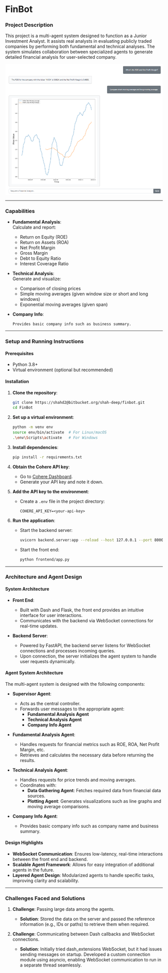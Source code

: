 # FinBot 

### Project Description  
This project is a multi-agent system designed to function as a Junior Investment Analyst. It assists real analysts in evaluating publicly traded companies by performing both fundamental and technical analyses. The system simulates collaboration between specialized agents to generate detailed financial analysis for user-selected company.  

![example](./media/example.png)

---

### Capabilities 
- **Fundamental Analysis**:  
  Calculate and report:  
    - Return on Equity (ROE)  
    - Return on Assets (ROA)  
    - Net Profit Margin  
    - Gross Margin  
    - Debt to Equity Ratio  
    - Interest Coverage Ratio  

- **Technical Analysis**:  
  Generate and visualize:  
    - Comparison of closing prices  
    - Simple moving averages (given window size or short and long windows)  
    - Exponential moving averages (given span)

- **Company Info**:

      Provides basic company info such as business summary.


---

### Setup and Running Instructions  

#### Prerequisites  
- Python 3.8+  
- Virtual environment (optional but recommended)  

#### Installation  
1. **Clone the repository**:  
   ```bash  
   git clone https://shahd2@bitbucket.org/shah-deep/finbot.git
   cd FinBot  
   ```  

2. **Set up a virtual environment**:  
   ```bash  
   python -m venv env  
   source env/bin/activate  # For Linux/macOS  
   .\env\Scripts\activate   # For Windows  
   ```  

3. **Install dependencies**:  
   ```bash  
   pip install -r requirements.txt  
   ```  

4. **Obtain the Cohere API key**:  
    - Go to [Cohere Dashboard](https://dashboard.cohere.com/api-keys).  
    - Generate your API key and note it down.  

5. **Add the API key to the environment**:  
    - Create a `.env` file in the project directory:  
      ```plaintext  
      COHERE_API_KEY=<your-api-key>  
      ```  

6. **Run the application**:  
    - Start the backend server:  
      ```bash  
      uvicorn backend.server:app --reload --host 127.0.0.1 --port 8000
      ```  
    - Start the front end:  
      ```bash  
      python frontend/app.py  
      ```  

---

### Architecture and Agent Design  

#### System Architecture  
- **Front End**:  
    - Built with Dash and Flask, the front end provides an intuitive interface for user interactions.  
    - Communicates with the backend via WebSocket connections for real-time updates.  

- **Backend Server**:  
    - Powered by FastAPI, the backend server listens for WebSocket connections and processes incoming queries.  
    - Upon connection, the server initializes the agent system to handle user requests dynamically.  

#### Agent System Architecture  
The multi-agent system is designed with the following components:  

- **Supervisor Agent**:  
    - Acts as the central controller.  
    - Forwards user messages to the appropriate agent:  
        - **Fundamental Analysis Agent**  
        - **Technical Analysis Agent** 
        - **Company Info Agent**  

- **Fundamental Analysis Agent**:  
    - Handles requests for financial metrics such as ROE, ROA, Net Profit Margin, etc.  
    - Retrieves and calculates the necessary data before returning the results.  

- **Technical Analysis Agent**:  
    - Handles requests for price trends and moving averages.  
    - Coordinates with:  
        - **Data Gathering Agent**: Fetches required data from financial data sources.  
        - **Plotting Agent**: Generates visualizations such as line graphs and moving average comparisons.  

- **Company Info Agent**:   
    - Provides basic company info such as company name and business summary. 


#### Design Highlights  
- **WebSocket Communication**: Ensures low-latency, real-time interactions between the front end and backend.  
- **Scalable Agent Framework**: Allows for easy integration of additional agents in the future.  
- **Layered Agent Design**: Modularized agents to handle specific tasks, improving clarity and scalability.  

---

### Challenges Faced and Solutions  

1. **Challenge**: Passing large data among the agents.  
    - **Solution**: Stored the data on the server and passed the reference information (e.g., IDs or paths) to retrieve them when required.  

2. **Challenge**: Communicating between Dash callbacks and WebSocket connections.  
    - **Solution**: Initially tried dash_extensions WebSocket, but it had issues sending messages on startup. Developed a custom connection module using asyncio, enabling WebSocket communication to run in a separate thread seamlessly.  
